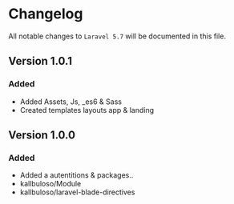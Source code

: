 # Changelog

All notable changes to `Laravel 5.7` will be documented in this file.

## Version 1.0.1

### Added
- Added Assets, Js, _es6 & Sass
- Created templates layouts app & landing

## Version 1.0.0

### Added
- Added a autentitions & packages..
- kallbuloso/Module
- kallbuloso/laravel-blade-directives